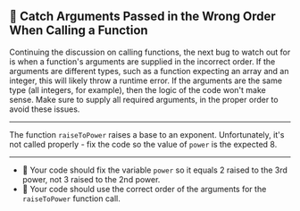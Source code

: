 🚀 Catch Arguments Passed in the Wrong Order When Calling a Function
--------------------------------------------------------------------

Continuing the discussion on calling functions, the next bug to watch out for is when a function's arguments are supplied in the incorrect order. If the arguments are different types, such as a function expecting an array and an integer, this will likely throw a runtime error. If the arguments are the same type (all integers, for example), then the logic of the code won't make sense. Make sure to supply all required arguments, in the proper order to avoid these issues.

* * *

The function `raiseToPower` raises a base to an exponent. Unfortunately, it's not called properly - fix the code so the value of `power` is the expected 8.

* * *

*   🧪 Your code should fix the variable `power` so it equals 2 raised to the 3rd power, not 3 raised to the 2nd power.
*   🧪 Your code should use the correct order of the arguments for the `raiseToPower` function call.